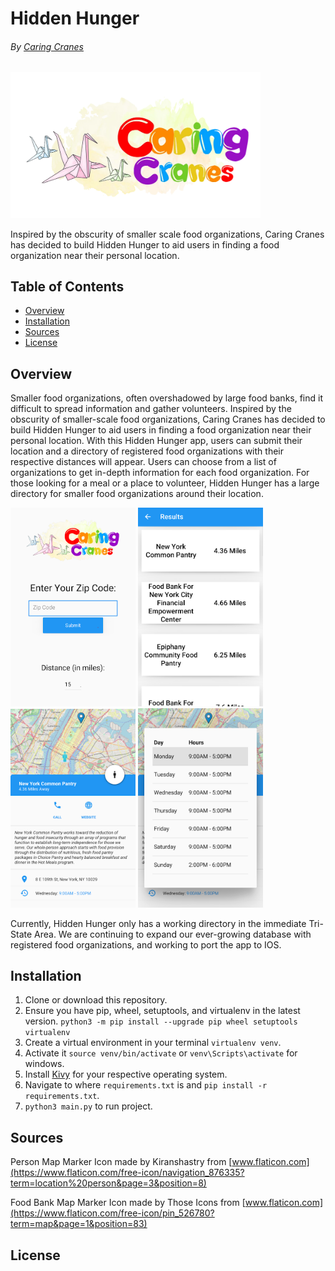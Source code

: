 # Hidden Hunger

<h6>By <a href="https://www.caringcranes.org/">Caring Cranes</a></h6>
<img src="readme_images/caring_cranes.webp" alt="Caring Cranes logo" width="400"/>

Inspired by the obscurity of smaller scale food organizations, Caring Cranes has decided to build Hidden Hunger to aid users in finding a food organization near their personal location.

## Table of Contents
  * [Overview](#overview)
  * [Installation](#installation)
  * [Sources](#sources)
  * [License](#license)

## Overview

Smaller food organizations, often overshadowed by large food banks, find it difficult to spread information and gather volunteers. Inspired by the obscurity of smaller-scale food organizations, Caring Cranes has decided to build Hidden Hunger to aid users in finding a food organization near their personal location. With this Hidden Hunger app, users can submit their location and a directory of registered food organizations with their respective distances will appear. Users can choose from a list of organizations to get in-depth information for each food organization. For those looking for a meal or a place to volunteer, Hidden Hunger has a large directory for smaller food organizations around their location.

<div style="display: inline-block">
<img src="readme_images/part1.webp" alt="Caring Cranes screenshot" width="200"/>
<img src="readme_images/part2.webp" alt="Caring Cranes screenshot" width="200"/>
<img src="readme_images/part3.webp" alt="Caring Cranes screenshot" width="200"/>
<img src="readme_images/part4.webp" alt="Caring Cranes screenshot" width="200"/>
</div>

Currently, Hidden Hunger only has a working directory in the immediate Tri-State Area. We are continuing to expand our ever-growing database with registered food organizations, and working to port the app to IOS.

## Installation

1. Clone or download this repository.
2. Ensure you have pip, wheel, setuptools, and virtualenv in the latest version. `python3 -m pip install --upgrade pip wheel setuptools virtualenv`
3. Create a virtual environment in your terminal `virtualenv venv`.
4. Activate it `source venv/bin/activate` or `venv\Scripts\activate` for windows.
5. Install [Kivy](https://kivy.org/doc/stable/gettingstarted/installation.html) for your respective operating system. 
5. Navigate to where `requirements.txt` is and `pip install -r requirements.txt`.
6. `python3 main.py` to run project.

## Sources

Person Map Marker Icon made by Kiranshastry from [www.flaticon.com](https://www.flaticon.com/free-icon/navigation_876335?term=location%20person&page=3&position=8)

Food Bank Map Marker Icon made by Those Icons from [www.flaticon.com](https://www.flaticon.com/free-icon/pin_526780?term=map&page=1&position=83)

## License

